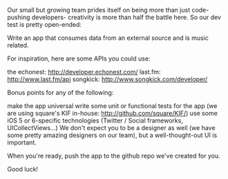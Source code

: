 Our small but growing team prides itself on being more than just code-pushing developers- creativity is more than half the battle here. So our dev test is pretty open-ended:

Write an app that consumes data from an external source and is music related.

For inspiration, here are some APIs you could use:

the echonest: http://developer.echonest.com/ last.fm: http://www.last.fm/api songkick: http://www.songkick.com/developer/

Bonus points for any of the following:

make the app universal write some unit or functional tests for the app (we are using square's KIF in-house: http://github.com/square/KIF/) use some iOS 5 or 6-specific technologies (Twitter / Social frameworks, UICollectViews...) We don't expect you to be a designer as well (we have some pretty amazing designers on our team), but a well-thought-out UI is important.

When you're ready, push the app to the github repo we've created for you.

Good luck!